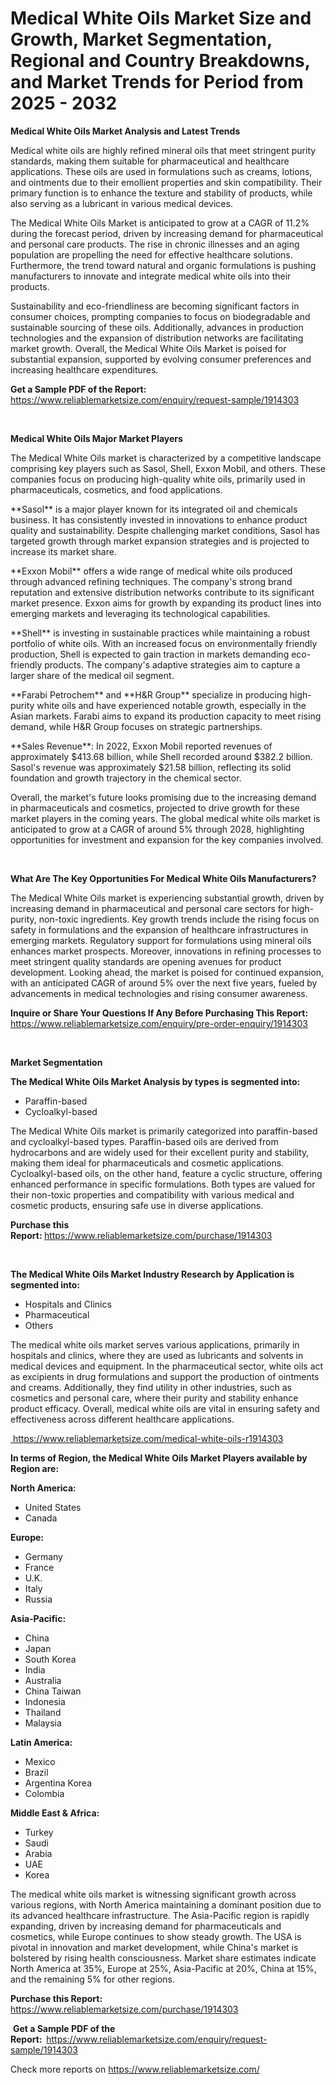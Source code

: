 <p><h1>Medical White Oils Market Size and Growth, Market Segmentation, Regional and Country Breakdowns, and Market Trends for Period from 2025 -  2032</h1></p><p><strong>Medical White Oils Market Analysis and Latest Trends</strong></p>
<p><p>Medical white oils are highly refined mineral oils that meet stringent purity standards, making them suitable for pharmaceutical and healthcare applications. These oils are used in formulations such as creams, lotions, and ointments due to their emollient properties and skin compatibility. Their primary function is to enhance the texture and stability of products, while also serving as a lubricant in various medical devices.</p><p>The Medical White Oils Market is anticipated to grow at a CAGR of 11.2% during the forecast period, driven by increasing demand for pharmaceutical and personal care products. The rise in chronic illnesses and an aging population are propelling the need for effective healthcare solutions. Furthermore, the trend toward natural and organic formulations is pushing manufacturers to innovate and integrate medical white oils into their products. </p><p>Sustainability and eco-friendliness are becoming significant factors in consumer choices, prompting companies to focus on biodegradable and sustainable sourcing of these oils. Additionally, advances in production technologies and the expansion of distribution networks are facilitating market growth. Overall, the Medical White Oils Market is poised for substantial expansion, supported by evolving consumer preferences and increasing healthcare expenditures.</p></p>
<p><strong>Get a Sample PDF of the Report:&nbsp;</strong> <a href="https://www.reliablemarketsize.com/enquiry/request-sample/1914303?utm_campaign=2245&utm_medium=2&utm_source=Github&utm_content=ia&utm_term=04022025&utm_id=medical-white-oils">https://www.reliablemarketsize.com/enquiry/request-sample/1914303</a></p>
<p>&nbsp;</p>
<p><strong>Medical White Oils Major Market Players</strong></p>
<p><p>The Medical White Oils market is characterized by a competitive landscape comprising key players such as Sasol, Shell, Exxon Mobil, and others. These companies focus on producing high-quality white oils, primarily used in pharmaceuticals, cosmetics, and food applications.</p><p>**Sasol** is a major player known for its integrated oil and chemicals business. It has consistently invested in innovations to enhance product quality and sustainability. Despite challenging market conditions, Sasol has targeted growth through market expansion strategies and is projected to increase its market share.</p><p>**Exxon Mobil** offers a wide range of medical white oils produced through advanced refining techniques. The company's strong brand reputation and extensive distribution networks contribute to its significant market presence. Exxon aims for growth by expanding its product lines into emerging markets and leveraging its technological capabilities.</p><p>**Shell** is investing in sustainable practices while maintaining a robust portfolio of white oils. With an increased focus on environmentally friendly production, Shell is expected to gain traction in markets demanding eco-friendly products. The company's adaptive strategies aim to capture a larger share of the medical oil segment.</p><p>**Farabi Petrochem** and **H&R Group** specialize in producing high-purity white oils and have experienced notable growth, especially in the Asian markets. Farabi aims to expand its production capacity to meet rising demand, while H&R Group focuses on strategic partnerships.</p><p>**Sales Revenue**: In 2022, Exxon Mobil reported revenues of approximately $413.68 billion, while Shell recorded around $382.2 billion. Sasol's revenue was approximately $21.58 billion, reflecting its solid foundation and growth trajectory in the chemical sector.</p><p>Overall, the market's future looks promising due to the increasing demand in pharmaceuticals and cosmetics, projected to drive growth for these market players in the coming years. The global medical white oils market is anticipated to grow at a CAGR of around 5% through 2028, highlighting opportunities for investment and expansion for the key companies involved.</p></p>
<p>&nbsp;</p>
<p><strong>What Are The Key Opportunities For Medical White Oils Manufacturers?</strong></p>
<p><p>The Medical White Oils market is experiencing substantial growth, driven by increasing demand in pharmaceutical and personal care sectors for high-purity, non-toxic ingredients. Key growth trends include the rising focus on safety in formulations and the expansion of healthcare infrastructures in emerging markets. Regulatory support for formulations using mineral oils enhances market prospects. Moreover, innovations in refining processes to meet stringent quality standards are opening avenues for product development. Looking ahead, the market is poised for continued expansion, with an anticipated CAGR of around 5% over the next five years, fueled by advancements in medical technologies and rising consumer awareness.</p></p>
<p><strong>Inquire or Share Your Questions If Any Before Purchasing This Report:</strong> <a href="https://www.reliablemarketsize.com/enquiry/pre-order-enquiry/1914303?utm_campaign=2245&utm_medium=2&utm_source=Github&utm_content=ia&utm_term=04022025&utm_id=medical-white-oils">https://www.reliablemarketsize.com/enquiry/pre-order-enquiry/1914303</a></p>
<p>&nbsp;</p>
<p><strong>Market Segmentation</strong></p>
<p><strong>The Medical White Oils Market Analysis by types is segmented into:</strong></p>
<p><ul><li>Paraffin-based</li><li>Cycloalkyl-based</li></ul></p>
<p><p>The Medical White Oils market is primarily categorized into paraffin-based and cycloalkyl-based types. Paraffin-based oils are derived from hydrocarbons and are widely used for their excellent purity and stability, making them ideal for pharmaceuticals and cosmetic applications. Cycloalkyl-based oils, on the other hand, feature a cyclic structure, offering enhanced performance in specific formulations. Both types are valued for their non-toxic properties and compatibility with various medical and cosmetic products, ensuring safe use in diverse applications.</p></p>
<p><strong>Purchase this Report:&nbsp;</strong><a href="https://www.reliablemarketsize.com/purchase/1914303?utm_campaign=2245&utm_medium=2&utm_source=Github&utm_content=ia&utm_term=04022025&utm_id=medical-white-oils">https://www.reliablemarketsize.com/purchase/1914303</a></p>
<p>&nbsp;</p>
<p><strong>The Medical White Oils Market Industry Research by Application is segmented into:</strong></p>
<p><ul><li>Hospitals and Clinics</li><li>Pharmaceutical</li><li>Others</li></ul></p>
<p><p>The medical white oils market serves various applications, primarily in hospitals and clinics, where they are used as lubricants and solvents in medical devices and equipment. In the pharmaceutical sector, white oils act as excipients in drug formulations and support the production of ointments and creams. Additionally, they find utility in other industries, such as cosmetics and personal care, where their purity and stability enhance product efficacy. Overall, medical white oils are vital in ensuring safety and effectiveness across different healthcare applications.</p></p>
<p><a href="https://www.reliablemarketsize.com/medical-white-oils-r1914303?utm_campaign=2245&utm_medium=2&utm_source=Github&utm_content=ia&utm_term=04022025&utm_id=medical-white-oils">&nbsp;https://www.reliablemarketsize.com/medical-white-oils-r1914303</a></p>
<p><strong>In terms of Region, the Medical White Oils Market Players available by Region are:</strong></p>
<p>
    <p> <strong> North America: </strong>
        <ul>
            <li>United States</li>
            <li>Canada</li>
        </ul>
        </p> 
    <p> <strong> Europe: </strong>
        <ul>
            <li>Germany</li>
            <li>France</li>
            <li>U.K.</li>
            <li>Italy</li>
            <li>Russia</li>
        </ul>
        </p> 
    <p> <strong> Asia-Pacific: </strong>
        <ul>
            <li>China</li>
            <li>Japan</li>
            <li>South Korea</li>
            <li>India</li>
            <li>Australia</li>
            <li>China Taiwan</li>
            <li>Indonesia</li>
            <li>Thailand</li>
            <li>Malaysia</li>
        </ul>
        </p> 
    <p> <strong> Latin America: </strong>
        <ul>
            <li>Mexico</li>
            <li>Brazil</li>
            <li>Argentina Korea</li>
            <li>Colombia</li>
        </ul>
        </p> 
    <p> <strong> Middle East & Africa: </strong>
        <ul>
            <li>Turkey</li>
            <li>Saudi</li>
            <li>Arabia</li>
            <li>UAE</li>
            <li>Korea</li>
        </ul>
    </p>
    </p>
<p><p>The medical white oils market is witnessing significant growth across various regions, with North America maintaining a dominant position due to its advanced healthcare infrastructure. The Asia-Pacific region is rapidly expanding, driven by increasing demand for pharmaceuticals and cosmetics, while Europe continues to show steady growth. The USA is pivotal in innovation and market development, while China's market is bolstered by rising health consciousness. Market share estimates indicate North America at 35%, Europe at 25%, Asia-Pacific at 20%, China at 15%, and the remaining 5% for other regions.</p></p>
<p><strong>Purchase this Report: </strong><a href="https://www.reliablemarketsize.com/purchase/1914303?utm_campaign=2245&utm_medium=2&utm_source=Github&utm_content=ia&utm_term=04022025&utm_id=medical-white-oils">https://www.reliablemarketsize.com/purchase/1914303</a></p>
<p>&nbsp;<strong>Get a Sample PDF of the Report:&nbsp;&nbsp;</strong><a href="https://www.reliablemarketsize.com/enquiry/request-sample/1914303?utm_campaign=2245&utm_medium=2&utm_source=Github&utm_content=ia&utm_term=04022025&utm_id=medical-white-oils">https://www.reliablemarketsize.com/enquiry/request-sample/1914303</a></p>
<p><strong></strong></p>
<p>Check more reports on <a href="https://www.reliablemarketsize.com/?utm_campaign=2245&utm_medium=2&utm_source=Github&utm_content=ia&utm_term=04022025&utm_id=medical-white-oils">https://www.reliablemarketsize.com/</a></p>